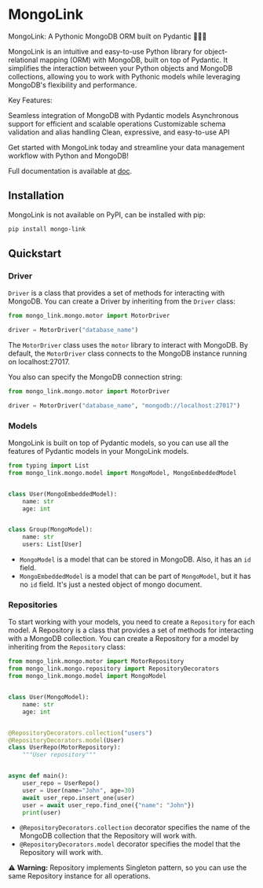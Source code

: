 # MongoLink

MongoLink: A Pythonic MongoDB ORM built on Pydantic 🐍🔗🌿

MongoLink is an intuitive and easy-to-use Python library for object-relational mapping (ORM) with MongoDB, built on top of Pydantic. It simplifies the interaction between your Python objects and MongoDB collections, allowing you to work with Pythonic models while leveraging MongoDB's flexibility and performance.

Key Features:

Seamless integration of MongoDB with Pydantic models
Asynchronous support for efficient and scalable operations
Customizable schema validation and alias handling
Clean, expressive, and easy-to-use API

Get started with MongoLink today and streamline your data management workflow with Python and MongoDB!

Full documentation is available at [doc](./doc/Doc.md).

## Installation

MongoLink is not available on PyPI, can be installed with pip:

```bash
pip install mongo-link
```

## Quickstart


### Driver
`Driver` is a class that provides a set of methods for interacting with MongoDB.
You can create a Driver by inheriting from the `Driver` class:

```python
from mongo_link.mongo.motor import MotorDriver

driver = MotorDriver("database_name")
```

The `MotorDriver` class uses the `motor` library to interact with MongoDB.
By default, the `MotorDriver` class connects to the MongoDB instance running on localhost:27017.

You also can specify the MongoDB connection string:

```python
from mongo_link.mongo.motor import MotorDriver

driver = MotorDriver("database_name", "mongodb://localhost:27017")
```

### Models
MongoLink is built on top of Pydantic models, so you can use all the features of Pydantic models in your 
MongoLink models.

```python
from typing import List
from mongo_link.mongo.model import MongoModel, MongoEmbeddedModel


class User(MongoEmbeddedModel):
    name: str
    age: int


class Group(MongoModel):
    name: str
    users: List[User]
```

* `MongoModel` is a model that can be stored in MongoDB. Also, it has an `id` field.
* `MongoEmbeddedModel` is a model that can be part of `MongoModel`, but it has no `id` field. 
It's just a nested object of mongo document.

### Repositories

To start working with your models, you need to create a `Repository` for each model. 
A Repository is a class that provides a set of methods for interacting with a MongoDB collection. 
You can create a Repository for a model by inheriting from the `Repository` class:

```python
from mongo_link.mongo.motor import MotorRepository
from mongo_link.mongo.repository import RepositoryDecorators
from mongo_link.mongo.model import MongoModel


class User(MongoModel):
    name: str
    age: int


@RepositoryDecorators.collection("users")
@RepositoryDecorators.model(User)
class UserRepo(MotorRepository):
    """User repository"""


async def main():
    user_repo = UserRepo()
    user = User(name="John", age=30)
    await user_repo.insert_one(user)
    user = await user_repo.find_one({"name": "John"})
    print(user)

```

* `@RepositoryDecorators.collection` decorator specifies the name of the MongoDB collection that the Repository will work with. 
* `@RepositoryDecorators.model` decorator specifies the model that the Repository will work with.

⚠️ **Warning:** Repository implements Singleton pattern, so you can use the same Repository instance for all operations.

